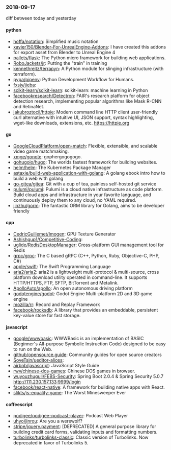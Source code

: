 ### 2018-09-17
diff between today and yesterday

#### python
* [hoffa/notation](https://github.com/hoffa/notation):  Simplified music notation
* [xavier150/Blender-For-UnrealEngine-Addons](https://github.com/xavier150/Blender-For-UnrealEngine-Addons): I have created this addons for export asset from Blender to Unreal Engine 4
* [pallets/flask](https://github.com/pallets/flask): The Python micro framework for building web applications.
* [RoboJackets/jr](https://github.com/RoboJackets/jr): Putting the "train" in training
* [kennethreitz/terrapyn](https://github.com/kennethreitz/terrapyn): A Python module for slinging infrastructure (with terraform).
* [pypa/pipenv](https://github.com/pypa/pipenv): Python Development Workflow for Humans.
* [fxsjy/jieba](https://github.com/fxsjy/jieba): 
* [scikit-learn/scikit-learn](https://github.com/scikit-learn/scikit-learn): scikit-learn: machine learning in Python
* [facebookresearch/Detectron](https://github.com/facebookresearch/Detectron): FAIR's research platform for object detection research, implementing popular algorithms like Mask R-CNN and RetinaNet.
* [jakubroztocil/httpie](https://github.com/jakubroztocil/httpie): Modern command line HTTP client  user-friendly curl alternative with intuitive UI, JSON support, syntax highlighting, wget-like downloads, extensions, etc. https://httpie.org

#### go
* [GoogleCloudPlatform/open-match](https://github.com/GoogleCloudPlatform/open-match): Flexible, extensible, and scalable video game matchmaking.
* [xmge/gonote](https://github.com/xmge/gonote): gophergogogogo. 
* [gohugoio/hugo](https://github.com/gohugoio/hugo): The worlds fastest framework for building websites.
* [helm/helm](https://github.com/helm/helm): The Kubernetes Package Manager
* [astaxie/build-web-application-with-golang](https://github.com/astaxie/build-web-application-with-golang): A golang ebook intro how to build a web with golang
* [go-gitea/gitea](https://github.com/go-gitea/gitea): Git with a cup of tea, painless self-hosted git service
* [pulumi/pulumi](https://github.com/pulumi/pulumi): Pulumi is a cloud native infrastructure as code platform. Build cloud apps and infrastructure in your favorite language, and continuously deploy them to any cloud, no YAML required.
* [jinzhu/gorm](https://github.com/jinzhu/gorm): The fantastic ORM library for Golang, aims to be developer friendly

#### cpp
* [CedricGuillemet/Imogen](https://github.com/CedricGuillemet/Imogen): GPU Texture Generator
* [Ashishgup1/Competitive-Coding](https://github.com/Ashishgup1/Competitive-Coding): 
* [uglide/RedisDesktopManager](https://github.com/uglide/RedisDesktopManager):  Cross-platform GUI management tool for Redis
* [grpc/grpc](https://github.com/grpc/grpc): The C based gRPC (C++, Python, Ruby, Objective-C, PHP, C#)
* [apple/swift](https://github.com/apple/swift): The Swift Programming Language
* [aria2/aria2](https://github.com/aria2/aria2): aria2 is a lightweight multi-protocol & multi-source, cross platform download utility operated in command-line. It supports HTTP/HTTPS, FTP, SFTP, BitTorrent and Metalink.
* [ApolloAuto/apollo](https://github.com/ApolloAuto/apollo): An open autonomous driving platform
* [godotengine/godot](https://github.com/godotengine/godot): Godot Engine  Multi-platform 2D and 3D game engine
* [mozilla/rr](https://github.com/mozilla/rr): Record and Replay Framework
* [facebook/rocksdb](https://github.com/facebook/rocksdb): A library that provides an embeddable, persistent key-value store for fast storage.

#### javascript
* [google/wwwbasic](https://github.com/google/wwwbasic): WWWBasic is an implementation of BASIC (Beginner's All-purpose Symbolic Instruction Code) designed to be easy to run on the Web.
* [github/opensource.guide](https://github.com/github/opensource.guide): Community guides for open source creators
* [SoyeTsin/ueditor-alioss](https://github.com/SoyeTsin/ueditor-alioss): 
* [airbnb/javascript](https://github.com/airbnb/javascript): JavaScript Style Guide
* [rwv/chinese-dos-games](https://github.com/rwv/chinese-dos-games):  Chinese DOS games in browser.
* [wuyouzhuguli/FEBS-Security](https://github.com/wuyouzhuguli/FEBS-Security): Spring Boot 2.0.4 & Spring Security 5.0.7 http://111.230.157.133:9999/login
* [facebook/react-native](https://github.com/facebook/react-native): A framework for building native apps with React.
* [slikts/js-equality-game](https://github.com/slikts/js-equality-game): The Worst Minesweeper  Ever

#### coffeescript
* [podigee/podigee-podcast-player](https://github.com/podigee/podigee-podcast-player): Podcast Web Player
* [uhyo/jinrou](https://github.com/uhyo/jinrou): Are you a werewolf?
* [stripe/jquery.payment](https://github.com/stripe/jquery.payment): [DEPRECATED] A general purpose library for building credit card forms, validating inputs and formatting numbers.
* [turbolinks/turbolinks-classic](https://github.com/turbolinks/turbolinks-classic): Classic version of Turbolinks. Now deprecated in favor of Turbolinks 5.
